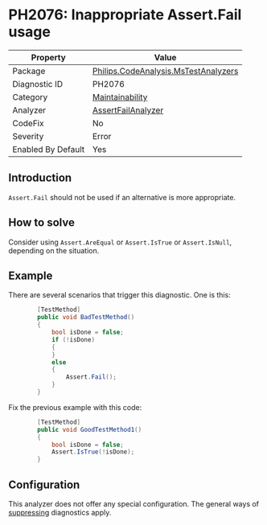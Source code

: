# PH2076: Inappropriate Assert.Fail usage

| Property | Value  |
|--|--|
| Package | [Philips.CodeAnalysis.MsTestAnalyzers](https://www.nuget.org/packages/Philips.CodeAnalysis.MsTestAnalyzers) |
| Diagnostic ID | PH2076 |
| Category  | [Maintainability](../Maintainability.md) |
| Analyzer | [AssertFailAnalyzer](https://github.com/philips-software/roslyn-analyzers/blob/master/Philips.CodeAnalysis.MsTestAnalyzers/AssertFailAnalyzer.cs)
| CodeFix  | No |
| Severity | Error |
| Enabled By Default | Yes |

## Introduction

`Assert.Fail` should not be used if an alternative is more appropriate.

## How to solve

Consider using `Assert.AreEqual` or `Assert.IsTrue` or `Assert.IsNull`, depending on the situation.

## Example

There are several scenarios that trigger this diagnostic. One is this:
``` cs
        [TestMethod]
        public void BadTestMethod()
        {
            bool isDone = false;
            if (!isDone)
            {
            }
            else
            {
                Assert.Fail();
            }
        }
```
Fix the previous example with this code:
``` cs
        [TestMethod]
        public void GoodTestMethod1()
        {
            bool isDone = false;
            Assert.IsTrue(!isDone);
        }
```
## Configuration

This analyzer does not offer any special configuration. The general ways of [suppressing](https://learn.microsoft.com/en-us/dotnet/fundamentals/code-analysis/suppress-warnings) diagnostics apply.
